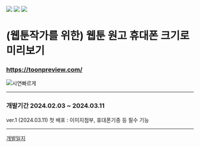 <img src="https://img.shields.io/badge/HTML5-E34F26?style=for-the-badge&logo=HTML5&logoColor=white"/> <img src="https://img.shields.io/badge/CSS3-1572B6?style=for-the-badge&logo=CSS3&logoColor=white"/> <img src="https://img.shields.io/badge/JavaScript-F7DF1E?style=for-the-badge&logo=JavaScript&logoColor=white"/>

# (웹툰작가를 위한) 웹툰 원고 휴대폰 크기로 미리보기

### https://toonpreview.com/

![시연빠르게](https://github.com/cheonjiyun/Toonpreview/assets/70828192/90ea7add-1213-4342-8956-24accb505cee)

---

### 개발기간 2024.02.03 ~ 2024.03.11

ver.1 (2024.03.11) 첫 배포 : 이미지첨부, 휴대폰기종 등 필수 기능

---

[개발일지](https://midi-braid-417.notion.site/cf1a738819e649dcad03748e4a03c86d?pvs=4)
